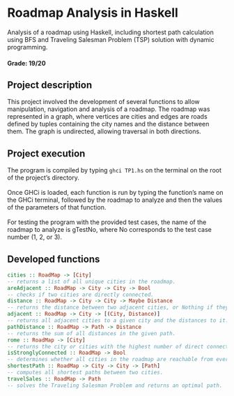 # Roadmap Analysis in Haskell
Analysis of a roadmap using Haskell, including shortest path calculation using BFS and Traveling Salesman Problem (TSP) solution with dynamic programming.

#### Grade: 19/20

## Project description
This project involved the development of several functions to allow manipulation, navigation and analysis of a roadmap. The roadmap was represented in a graph, where vertices are cities and edges are roads defined by tuples containing the city names and the distance between them. The graph is undirected, allowing traversal in both directions.

## Project execution
The program is compiled by typing ```ghci TP1.hs``` on the terminal on the root of the project’s directory.<br><br>
Once GHCi is loaded, each function is run by typing the function’s name on the GHCi terminal, followed by the roadmap to analyze and then the values of the parameters of that function.<br><br>
For testing the program with the provided test cases, the name of the roadmap to analyze is gTestNo, where No corresponds to the test case number (1, 2, or 3).

## Developed functions
```haskell
cities :: RoadMap -> [City]
-- returns a list of all unique cities in the roadmap.
areAdjacent :: RoadMap -> City -> City -> Bool
-- checks if two cities are directly connected.
distance :: RoadMap -> City -> City -> Maybe Distance
-- returns the distance between two adjacent cities, or Nothing if they are not adjacent.
adjacent :: RoadMap -> City -> [(City, Distance)]
-- returns all adjacent cities to a given city and the distances to it.
pathDistance :: RoadMap -> Path -> Distance
-- returns the sum of all distances in the given path.
rome :: RoadMap -> [City]
-- returns the city or cities with the highest number of direct connections (highest degree).
isStronglyConnected :: RoadMap -> Bool
-- determines whether all cities in the roadmap are reachable from every other city.
shortestPath :: RoadMap -> City -> City -> [Path]
-- computes all shortest paths between two cities.
travelSales :: RoadMap -> Path
-- solves the Traveling Salesman Problem and returns an optimal path.
```
